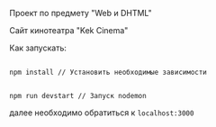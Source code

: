 Проект по предмету "Web и DHTML"

Сайт кинотеатра "Kek Cinema"

Как запускать:

<code>
npm install // Установить необходимые зависимости
<br>
npm run devstart // Запуск nodemon
</code>

далее необходимо обратиться к <code>localhost:3000</code>